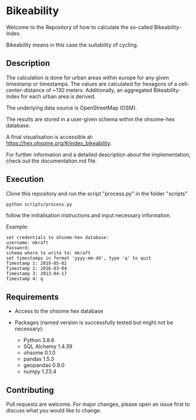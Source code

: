 # Bikeability

Welcome to the Repository of how to calculate the so-called Bikeability-Index.

Bikeability means in this case the suitability of cycling.

## Description

The calculation is done for urban areas within europe for any given timestamp or timestamps. The values are calculated for hexagons of a cell-center-distance of ~130 meters. Additionally, an aggregated Bikeability-Index for each urban area is derived. 

The underlying data source is OpenStreetMap (OSM).

The results are stored in a user-given schema within the ohsome-hex database. 


A final visualisation is accessible at: https://hex.ohsome.org/#/index_bikeability.

For further information and a detailed description about the implementation, check out the documentation.md file.



## Execution

Clone this repository and run the script "process.py" in the folder "scripts"

```bash
python scripts/process.py
```

follow the initialisation instructions and input necessary information. 

Example:
```console
set credentials to ohsome-hex database:
username: mkraft
Password:
schema where to write to: mkraft
set timestamps in format 'yyyy-mm-dd', type 'q' to quit
Timestamp 1: 2019-05-02
Timestamp 2: 2016-03-04
Timestamp 3: 2013-04-17
Timestamp 4: q
```

## Requirements

- Access to the ohsome hex database

- Packages (named version is successfully tested but might not be necessary):
  - Python 3.8.6
  - SQL Alchemy 1.4.39
  - ohsome 0.1.0
  - pandas 1.5.3
  - geopandas 0.9.0
  - numpy 1.23.4

## Contributing

Pull requests are welcome. For major changes, please open an issue first
to discuss what you would like to change.